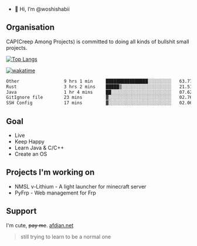 - 👋 Hi, I’m @woshishabii

## Organisation

CAP(Creep Among Projects) is committed to doing all kinds of bullshit small projects.

[![Top Langs](https://github-readme-stats.vercel.app/api/top-langs/?username=woshishabii&layout=compact)](https://github.com/anuraghazra/github-readme-stats)

[![wakatime](https://wakatime.com/badge/user/34d02784-acc1-4a16-82d7-33fdb53c4ed6.svg)](https://wakatime.com/@34d02784-acc1-4a16-82d7-33fdb53c4ed6)


<!--START_SECTION:waka-->

```txt
Other                 9 hrs 1 min     ████████████████░░░░░░░░░   63.77 %
Rust                  3 hrs 2 mins    █████▒░░░░░░░░░░░░░░░░░░░   21.51 %
Java                  1 hr 4 mins     ██░░░░░░░░░░░░░░░░░░░░░░░   07.62 %
GitIgnore file        23 mins         ▓░░░░░░░░░░░░░░░░░░░░░░░░   02.76 %
SSH Config            17 mins         ▓░░░░░░░░░░░░░░░░░░░░░░░░   02.06 %
```

<!--END_SECTION:waka-->

## Goal
- Live
- Keep Happy
- Learn Java & C/C++
- Create an OS

## Projects I'm working on

- NMSL v-Lithium - A light launcher for minecraft server
- PyFrp - Web management for Frp


## Support
I'm cute, ~~pay me~~.
[afdian.net](https://afdian.net/a/woshishabi)

> still trying to learn to be a normal one

<!---
woshishabii/woshishabii is a ✨ special ✨ repository because its `README.md` (this file) appears on your GitHub profile.
You can click the Preview link to take a look at your changes.
--->
